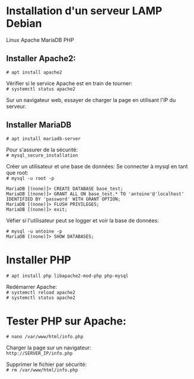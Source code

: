 # Installation d'un serveur LAMP Debian

Linux Apache MariaDB PHP

## Installer Apache2:
`# apt install apache2`

Vérifier si le service Apache est en train de tourner:  
`# systemctl status apache2`

Sur un navigateur web, essayer de charger la page en utilisant l'IP du serveur.

## Installer MariaDB

`# apt install mariadb-server`

Pour s'assurer de la sécurité:  
`# mysql_secure_installation`

Créer un utilisateur et une base de données:
Se connecter à mysql en tant que root:  
`# mysql -u root -p`

    MariaDB [(none)]> CREATE DATABASE base_test;
    MariaDB [(none)]> GRANT ALL ON base_test.* TO 'antoine'@'localhost' IDENTIFIED BY 'password' WITH GRANT OPTION;
    MariaDB [(none)]> FLUSH PRIVILEGES;
    MariaDB [(none)]> exit;

Véfier si l'utilisateur peut se logger et voir la base de données:

    # mysql -u antoine -p
    MariaDB [(none)]> SHOW DATABASES;


# Installer PHP

`# apt install php libapache2-mod-php php-mysql`

Redémarrer Apache:  
`# systemctl reload apache2`  
`# systemctl status apache2`


# Tester PHP sur Apache:

`# nano /var/www/html/info.php`

Charger la page sur un navigateur:  
`http://SERVER_IP/info.php`

Supprimer le fichier par sécurité:  
`# rm /var/www/html/info.php`